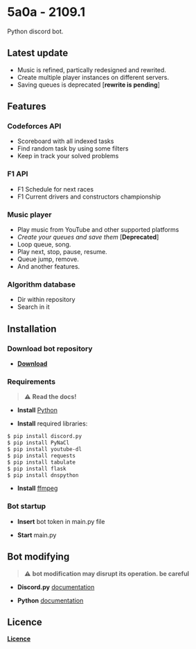 # 5a0a - 2109.1 <soundrewrite>
Python discord bot.

## Latest update

- Music is refined, partically redesigned and rewrited.
- Create multiple player instances on different servers.
- Saving queues is deprecated [**rewrite is pending**]
 

## Features

### Codeforces API

- Scoreboard with all indexed tasks
- Find random task by using some filters
- Keep in track your solved problems

### F1 API

- F1 Schedule for next races
- F1 Current drivers and constructors championship

### Music player

- Play music from YouTube and other supported platforms
- *Create your queues and save them* [**Deprecated**]
- Loop queue, song.
- Play next, stop, pause, resume.
- Queue jump, remove.
- And another features.

### Algorithm database

- Dir within repository
- Search in it

## Installation

### Download bot repository

- **[Download](https://github.com/unknowableshade/5a0a-bot/archive/refs/heads/main.zip)**

### Requirements

> :warning: **Read the docs!**

- **Install** [Python](https://www.python.org/downloads/)

- **Install** required libraries:

```bash
$ pip install discord.py
$ pip install PyNaCl
$ pip install youtube-dl
$ pip install requests
$ pip install tabulate
$ pip install flask
$ pip install dnspython
```

- **Install** [ffmpeg](https://www.ffmpeg.org/download.html)

### Bot startup

- **Insert** bot token in main.py file

- **Start** main.py

## Bot modifying

> :warning: **bot modification may disrupt its operation. be careful**

- **Discord.py** [documentation](https://discordpy.readthedocs.io/en/latest/)

- **Python** [documentation](https://docs.python.org/3/)

## Licence 

**[Licence](https://github.com/unknowableshade/5a0a-bot/blob/main/LICENSE)**
